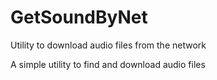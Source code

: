 # GetSoundByNet
Utility to download audio files from the network

A simple utility to find and download audio files
